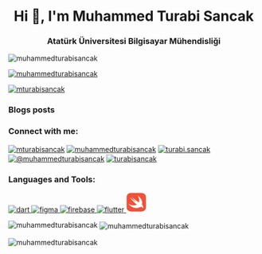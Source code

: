 <h1 align="center">Hi 👋, I'm Muhammed Turabi Sancak</h1>
<h3 align="center">Atatürk Üniversitesi Bilgisayar Mühendisliği</h3>

<p align="left"> <img src="https://komarev.com/ghpvc/?username=muhammedturabisancak&label=Profile%20views&color=0e75b6&style=flat" alt="muhammedturabisancak" /> </p>

<p align="left"> <a href="https://github.com/ryo-ma/github-profile-trophy"><img src="https://github-profile-trophy.vercel.app/?username=muhammedturabisancak" alt="muhammedturabisancak" /></a> </p>

<p align="left"> <a href="https://twitter.com/mturabi̇sancak" target="blank"><img src="https://img.shields.io/twitter/follow/mturabi̇sancak?logo=twitter&style=for-the-badge" alt="mturabi̇sancak" /></a> </p>

### Blogs posts
<!-- BLOG-POST-LIST:START -->
<!-- BLOG-POST-LIST:END -->

<h3 align="left">Connect with me:</h3>
<p align="left">
<a href="https://twitter.com/mturabi̇sancak" target="blank"><img align="center" src="https://raw.githubusercontent.com/rahuldkjain/github-profile-readme-generator/master/src/images/icons/Social/twitter.svg" alt="mturabi̇sancak" height="30" width="40" /></a>
<a href="https://linkedin.com/in/muhammedturabisancak" target="blank"><img align="center" src="https://raw.githubusercontent.com/rahuldkjain/github-profile-readme-generator/master/src/images/icons/Social/linked-in-alt.svg" alt="muhammedturabisancak" height="30" width="40" /></a>
<a href="https://instagram.com/turabi.sancak" target="blank"><img align="center" src="https://raw.githubusercontent.com/rahuldkjain/github-profile-readme-generator/master/src/images/icons/Social/instagram.svg" alt="turabi.sancak" height="30" width="40" /></a>
<a href="https://medium.com/@muhammedturabisancak" target="blank"><img align="center" src="https://raw.githubusercontent.com/rahuldkjain/github-profile-readme-generator/master/src/images/icons/Social/medium.svg" alt="@muhammedturabisancak" height="30" width="40" /></a>
<a href="https://discord.gg/turabisancak" target="blank"><img align="center" src="https://raw.githubusercontent.com/rahuldkjain/github-profile-readme-generator/master/src/images/icons/Social/discord.svg" alt="turabisancak" height="30" width="40" /></a>
</p>

<h3 align="left">Languages and Tools:</h3>
<p align="left"> <a href="https://dart.dev" target="_blank" rel="noreferrer"> <img src="https://www.vectorlogo.zone/logos/dartlang/dartlang-icon.svg" alt="dart" width="40" height="40"/> </a> <a href="https://www.figma.com/" target="_blank" rel="noreferrer"> <img src="https://www.vectorlogo.zone/logos/figma/figma-icon.svg" alt="figma" width="40" height="40"/> </a> <a href="https://firebase.google.com/" target="_blank" rel="noreferrer"> <img src="https://www.vectorlogo.zone/logos/firebase/firebase-icon.svg" alt="firebase" width="40" height="40"/> </a> <a href="https://flutter.dev" target="_blank" rel="noreferrer"> <img src="https://www.vectorlogo.zone/logos/flutterio/flutterio-icon.svg" alt="flutter" width="40" height="40"/> </a> <a href="https://developer.apple.com/swift/" target="_blank" rel="noreferrer"> <img src="https://raw.githubusercontent.com/devicons/devicon/master/icons/swift/swift-original.svg" alt="swift" width="40" height="40"/> </a> </p>

<p><img align="left" src="https://github-readme-stats.vercel.app/api/top-langs?username=muhammedturabisancak&show_icons=true&locale=en&layout=compact" alt="muhammedturabisancak" /></p>

<p>&nbsp;<img align="center" src="https://github-readme-stats.vercel.app/api?username=muhammedturabisancak&show_icons=true&locale=en" alt="muhammedturabisancak" /></p>

<p><img align="center" src="https://github-readme-streak-stats.herokuapp.com/?user=muhammedturabisancak&" alt="muhammedturabisancak" /></p>
